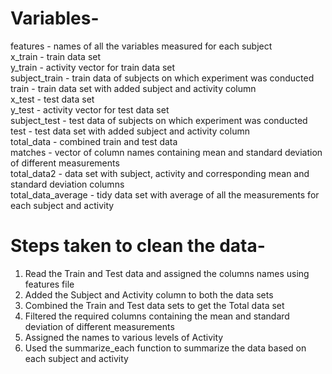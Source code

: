 # Variables-  

features - names of all the variables measured for each subject  
x_train - train data set  
y_train - activity vector for train data set  
subject_train - train data of subjects on which experiment was conducted  
train - train data set with added subject and activity column  
x_test - test data set  
y_test - activity vector for test data set  
subject_test - test data of subjects on which experiment was conducted  
test - test data set with added subject and activity column  
total_data - combined train and test data  
matches - vector of column names containing mean and standard deviation of different measurements  
total_data2 - data set with subject, activity and corresponding mean and standard deviation columns  
total_data_average - tidy data set with average of all the measurements for each subject and activity  


# Steps taken to clean the data-

1. Read the Train and Test data and assigned the columns names using features file  
2. Added the Subject and Activity column to both the data sets  
3. Combined the Train and Test data sets to get the Total data set  
4. Filtered the required columns containing the mean and standard deviation of different measurements
5. Assigned the names to various levels of Activity
6. Used the summarize_each function to summarize the data based on each subject and activity 
